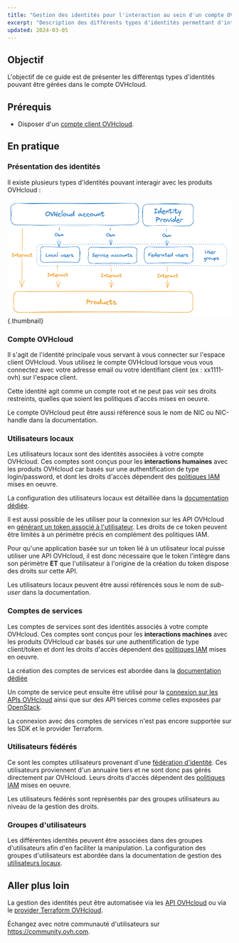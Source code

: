 ```yaml
---
title: "Gestion des identités pour l'interaction au sein d'un compte OVHcloud"
excerpt: "Description des différents types d'identités permettant d'interagir avec un produit OVHcloud"
updated: 2024-03-05
---
```


## Objectif

L'objectif de ce guide est de présenter les différentqs types d'identités pouvant être gérées dans le compte OVHcloud.

## Prérequis

- Disposer d'un [compte client OVHcloud](/pages/account_and_service_management/account_information/ovhcloud-account-creation).

## En pratique

### Présentation des identités

Il existe plusieurs types d'identités pouvant interagir avec les produits OVHcloud :

![identities-types](images/identities_types.png){.thumbnail}

### Compte OVHcloud

Il s'agit de l'identité principale vous servant à vous connecter sur l'espace client OVHcloud. Vous utilisez le compte OVHcloud lorsque vous vous connectez avec votre adresse email ou votre identifiant client (ex : xx1111-ovh) sur l'espace client.

Cette identité agit comme un compte root et ne peut pas voir ses droits restreints, quelles que soient les politiques d'accès mises en oeuvre.

Le compte OVHcloud peut être aussi référencé sous le nom de NIC ou NIC-handle dans la documentation.

### Utilisateurs locaux

Les utilisateurs locaux sont des identités associées à votre compte OVHcloud. Ces comptes sont conçus pour les **interactions humaines** avec les produits OVHcloud car basés sur une authentification de type login/password, et dont les droits d'accès dépendent des [politiques IAM](/pages/account_and_service_management/account_information/iam-policy-ui) mises en oeuvre.

La configuration des utilisateurs locaux est détaillée dans la [documentation dédiée](/pages/account_and_service_management/account_information/ovhcloud-users-management).

Il est aussi possible de les utiliser pour la connexion sur les API OVHcloud en [générant un token associé à l'utilisateur](/pages/manage_and_operate/api/first-steps). Les droits de ce token peuvent être limités à un périmètre précis en complément des politiques IAM.

Pour qu'une application basée sur un token lié à un utilisateur local puisse utiliser une API OVHcloud, il est donc nécessaire que le token l'intègre dans son périmètre **ET** que l'utilisateur à l'origine de la création du token dispose des droits sur cette API.

Les utilisateurs locaux peuvent être aussi référencés sous le nom de *sub-user* dans la documentation.

### Comptes de services

Les comptes de services sont des identités associés à votre compte OVHcloud. Ces comptes sont conçus pour les **interactions machines** avec les produits OVHcloud car basés sur une authentification de type client/token et dont les droits d'accès dépendent des [politiques IAM](/pages/account_and_service_management/account_information/iam-policy-ui) mises en oeuvre.

La création des comptes de services est abordée dans la [documentation dédiée](/pages/manage_and_operate/api/manage-service-account)

Un compte de service peut ensuite être utilisé pour la [connexion sur les APIs OVHcloud](/pages/account_and_service_management/account_information/authenticate-api-with-service-account) ainsi que sur des API tierces comme celles exposées par [OpenStack](/pages/manage_and_operate/iam/authenticate-api-openstack-with-service-account).

La connexion avec des comptes de services n'est pas encore supportée sur les SDK et le provider Terraform.

### Utilisateurs fédérés

Ce sont les comptes utilisateurs provenant d'une [fédération d'identité](/products/manage-operate-user-federation). Ces utilisateurs proviennent d'un annuaire tiers et ne sont donc pas gérés directement par OVHcloud. Leurs droits d'accès dépendent des [politiques IAM](/pages/account_and_service_management/account_information/iam-policy-ui) mises en oeuvre.

Les utilisateurs fédérés sont représentés par des groupes utilisateurs au niveau de la gestion des droits.

### Groupes d'utilisateurs

Les différentes identités peuvent être associées dans des groupes d'utilisateurs afin d'en faciliter la manipulation.
La configuration des groupes d'utilisateurs est abordée dans la documentation de gestion des [utilisateurs locaux](/pages/account_and_service_management/account_information/ovhcloud-users-management).

## Aller plus loin

La gestion des identités peut être automatisée via les [API OVHcloud](/pages/manage_and_operate/api/first-steps) ou via le [provider Terraform OVHcloud](/pages/manage_and_operate/terraform/terraform-at-ovhcloud).

Échangez avec notre communauté d'utilisateurs sur <https://community.ovh.com>.
